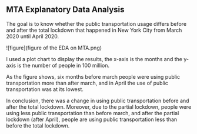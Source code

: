 ## MTA Explanatory Data Analysis 
The goal is to know whether the public transportation usage differs before and after the total lockdown that happened in New York City from March 2020 until April 2020.

![figure](figure of the EDA on MTA.png)

I used a plot chart to display the results, the x-axis is the months and the y-axis is the number of people in 100 million.

As the figure shows, six months before march people were using public transportation more than after march, and in April the use of public transportation was at its lowest.

In conclusion, there was a change in using public transportation before and after the total lockdown. Moreover, due to the partial lockdown, people were using less public transportation than before march, and after the partial lockdown (after April), people are using public transportation less than before the total lockdown.
